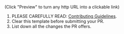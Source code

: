 (Click "Preview" to turn any http URL into a clickable link)

1. PLEASE CAREFULLY READ: [Contributing Guidelines](https://github.com/csprite/.github/blob/master/CONTRIBUTING.md).
2. Clear this template before submitting your PR.
3. List down all the changes the PR offers.
